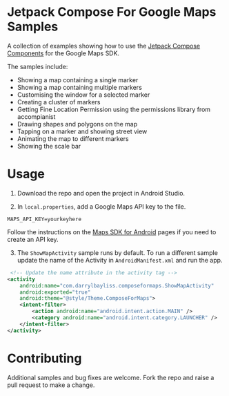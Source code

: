 # Jetpack Compose For Google Maps Samples

A collection of examples showing how to use the [Jetpack Compose Components](https://github.com/googlemaps/android-maps-compose) for the Google Maps SDK.

The samples include:

- Showing a map containing a single marker
- Showing a map containing multiple markers
- Customising the window for a selected marker
- Creating a cluster of markers
- Getting Fine Location Permission using the permissions library from accompianist
- Drawing shapes and polygons on the map
- Tapping on a marker and showing street view
- Animating the map to different markers
- Showing the scale bar

# Usage

1. Download the repo and open the project in Android Studio.

2. In `local.properties`, add a Google Maps API key to the file.

```
MAPS_API_KEY=yourkeyhere
```

Follow the instructions on the [Maps SDK for Android](https://developers.google.com/maps/documentation/android-sdk/get-api-key) pages if you need to create an API key.

3. The `ShowMapActivity` sample runs by default. To run a different sample update the name of the Activity in `AndroidManifest.xml` and run the app.

```xml
 <!-- Update the name attribute in the activity tag -->
<activity
    android:name="com.darrylbayliss.composeformaps.ShowMapActivity"
    android:exported="true"
    android:theme="@style/Theme.ComposeForMaps">
    <intent-filter>
        <action android:name="android.intent.action.MAIN" />
        <category android:name="android.intent.category.LAUNCHER" />
    </intent-filter>
</activity>
```

# Contributing

Additional samples and bug fixes are welcome. Fork the repo and raise a pull request to make a change.
